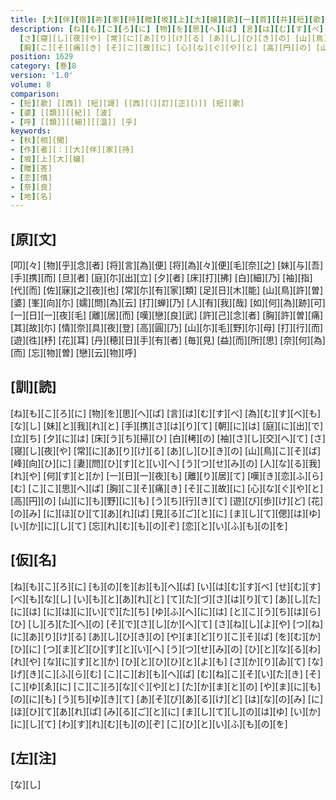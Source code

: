 ```yaml
---
title: [大][伴][宿][祢][家][持][贈][坂][上][大][嬢][歌][一][首][[并][短][歌]]
description: [ね][も][こ][ろ][に] [物][を][思][へ][ば] [言][は][む][す][べ] [為][む][す][べ][も][な][し] [妹][と][我][れ][と] [手][携][さ][は][り][て] [朝][に][は] [庭][に][出][で][立][ち] [夕][に][は] [床][う][ち][掃][ひ] [白][栲][の] [袖][さ][し][交][へ][て]
  [さ][寝][し][夜][や] [常][に][あ][り][け][る] [あ][し][ひ][き][の] [山][鳥][こ][そ][ば] [峰][向][ひ][に] [妻][問][ひ][す][と][い][へ] [う][つ][せ][み][の] [人][な][る][我][れ][や] [何][す][と][か] [一][日][一][夜][も] [離][り][居][て] [嘆][き][恋][ふ][ら][む] [こ][こ][思][へ][ば]
  [胸][こ][そ][痛][き] [そ][こ][故][に] [心][な][ぐ][や][と] [高][円][の] [山][に][も][野][に][も] [う][ち][行][き][て] [遊][び][歩][け][ど] [花][の][み] [に][ほ][ひ][て][あ][れ][ば] [見][る][ご][と][に] [ま][し][て][偲][は][ゆ] [い][か][に][し][て] [忘][れ][む][も][の][ぞ] [恋][と][い][ふ][も][の][を]
position: 1629
category: [巻]8
version: '1.0'
volume: 8
comparison:
- [短][歌] [[西]] [短][謌] [[西][（][訂][正][）]] [短][歌]
- [婆] [[類]][[紀]] [波]
- [呼] [[類]][[細]][[温]] [乎]
keywords:
- [秋][相][聞]
- [作][者][：][大][伴][家][持]
- [坂][上][大][嬢]
- [贈][答]
- [恋][情]
- [奈][良]
- [地][名]
---
```


## [原][文]

[叩][々] [物][乎][念][者] [将][言][為][便] [将][為][々][便][毛][奈][之] [妹][与][吾] [手][携][而] [旦][者] [庭][尓][出][立] [夕][者] [床][打][拂] [白][細][乃] [袖][指][代][而] [佐][寐][之][夜][也] [常][尓][有][家][類] [足][日][木][能] [山][鳥][許][曽][婆] [峯][向][尓] [嬬][問][為][云] [打][蝉][乃] [人][有][我][哉] [如][何][為][跡][可] [一][日][一][夜][毛] [離][居][而] [嘆][戀][良][武] [許][己][念][者] [胸][許][曽][痛] [其][故][尓] [情][奈][具][夜][登] [高][圓][乃] [山][尓][毛][野][尓][母] [打][行][而] [遊][徃][杼] [花][耳] [丹][穂][日][手][有][者] [毎][見] [益][而][所][思] [奈][何][為][而] [忘][物][曽] [戀][云][物][呼]

## [訓][読]

[ね][も][こ][ろ][に] [物][を][思][へ][ば] [言][は][む][す][べ] [為][む][す][べ][も][な][し] [妹][と][我][れ][と] [手][携][さ][は][り][て] [朝][に][は] [庭][に][出][で][立][ち] [夕][に][は] [床][う][ち][掃][ひ] [白][栲][の] [袖][さ][し][交][へ][て] [さ][寝][し][夜][や] [常][に][あ][り][け][る] [あ][し][ひ][き][の] [山][鳥][こ][そ][ば] [峰][向][ひ][に] [妻][問][ひ][す][と][い][へ] [う][つ][せ][み][の] [人][な][る][我][れ][や] [何][す][と][か] [一][日][一][夜][も] [離][り][居][て] [嘆][き][恋][ふ][ら][む] [こ][こ][思][へ][ば] [胸][こ][そ][痛][き] [そ][こ][故][に] [心][な][ぐ][や][と] [高][円][の] [山][に][も][野][に][も] [う][ち][行][き][て] [遊][び][歩][け][ど] [花][の][み] [に][ほ][ひ][て][あ][れ][ば] [見][る][ご][と][に] [ま][し][て][偲][は][ゆ] [い][か][に][し][て] [忘][れ][む][も][の][ぞ] [恋][と][い][ふ][も][の][を]

## [仮][名]

[ね][も][こ][ろ][に] [も][の][を][お][も][へ][ば] [い][は][む][す][べ] [せ][む][す][べ][も][な][し] [い][も][と][あ][れ][と] [て][た][づ][さ][は][り][て] [あ][し][た][に][は] [に][は][に][い][で][た][ち] [ゆ][ふ][へ][に][は] [と][こ][う][ち][は][ら][ひ] [し][ろ][た][へ][の] [そ][で][さ][し][か][へ][て] [さ][ね][し][よ][や] [つ][ね][に][あ][り][け][る] [あ][し][ひ][き][の] [や][ま][ど][り][こ][そ][ば] [を][む][か][ひ][に] [つ][ま][ど][ひ][す][と][い][へ] [う][つ][せ][み][の] [ひ][と][な][る][わ][れ][や] [な][に][す][と][か] [ひ][と][ひ][ひ][と][よ][も] [さ][か][り][ゐ][て] [な][げ][き][こ][ふ][ら][む] [こ][こ][お][も][へ][ば] [む][ね][こ][そ][い][た][き] [そ][こ][ゆ][ゑ][に] [こ][こ][ろ][な][ぐ][や][と] [た][か][ま][と][の] [や][ま][に][も][の][に][も] [う][ち][ゆ][き][て] [あ][そ][び][あ][る][け][ど] [は][な][の][み] [に][ほ][ひ][て][あ][れ][ば] [み][る][ご][と][に] [ま][し][て][し][の][は][ゆ] [い][か][に][し][て] [わ][す][れ][む][も][の][ぞ] [こ][ひ][と][い][ふ][も][の][を]

## [左][注]

[な][し]
